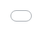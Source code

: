 <iframe src="south_carolina_traffic_incidents_map.html" style="position:absolute; top:0; left:0; width:100%; height:100%; border:none; margin:0; padding:0; overflow:hidden;"></iframe>
